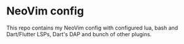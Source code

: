 # NeoVim config

This repo contains my NeoVim config with configured lua, bash and Dart/Flutter LSPs, Dart's DAP and bunch of other plugins.
